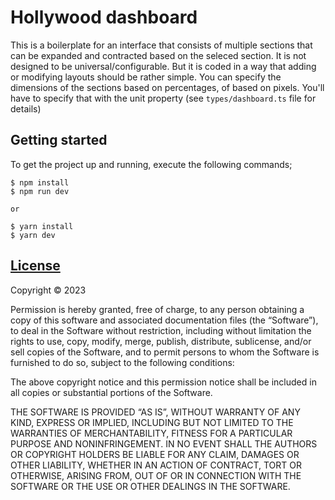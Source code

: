 # Hollywood dashboard

This is a boilerplate for an interface that consists of multiple sections that can be expanded and contracted based on the seleced section. It is not designed to be universal/configurable. But it is coded in a way that adding or modifying layouts should be rather simple. You can specify the dimensions of the sections based on percentages, of based on pixels. You'll have to specify that with the unit property (see `types/dashboard.ts` file for details)


## Getting started

To get the project up and running, execute the following commands;

```
$ npm install
$ npm run dev

or

$ yarn install
$ yarn dev
```

## [License](https://github.com/JeffreyArts/create-jeff-backend/blob/master/LICENSE)

Copyright © 2023 <Jeffrey Arts>

Permission is hereby granted, free of charge, to any person obtaining a copy of this software and associated documentation files (the “Software”), to deal in the Software without restriction, including without limitation the rights to use, copy, modify, merge, publish, distribute, sublicense, and/or sell copies of the Software, and to permit persons to whom the Software is furnished to do so, subject to the following conditions:

The above copyright notice and this permission notice shall be included in all copies or substantial portions of the Software.

THE SOFTWARE IS PROVIDED “AS IS”, WITHOUT WARRANTY OF ANY KIND, EXPRESS OR IMPLIED, INCLUDING BUT NOT LIMITED TO THE WARRANTIES OF MERCHANTABILITY, FITNESS FOR A PARTICULAR PURPOSE AND NONINFRINGEMENT. IN NO EVENT SHALL THE AUTHORS OR COPYRIGHT HOLDERS BE LIABLE FOR ANY CLAIM, DAMAGES OR OTHER LIABILITY, WHETHER IN AN ACTION OF CONTRACT, TORT OR OTHERWISE, ARISING FROM, OUT OF OR IN CONNECTION WITH THE SOFTWARE OR THE USE OR OTHER DEALINGS IN THE SOFTWARE.
